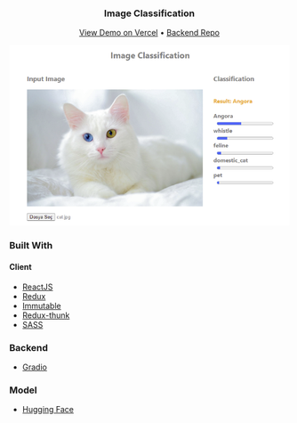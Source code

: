 <p align="center">
    <h3 align="center">Image Classification</h3>
        <p align="center">
            <a href="https://imageclassification.vercel.app/">View Demo on Vercel</a>
             • 
            <a href="https://github.com/elifnurkarakoc/image-classification-gradio">Backend Repo</a>
        </p>
</p>

<p align="center">
  <img src="https://github.com/elifnurkarakoc/image-classification/blob/main/screenshots/screenshot1.png" title="hover text">
</p>

### Built With
#### Client
* [ReactJS](https://reactjs.org/)
* [Redux](https://redux.js.org/)
* [Immutable](https://immutable-js.com/)
* [Redux-thunk](https://github.com/reduxjs/redux-thunk)
* [SASS](https://sass-lang.com/)

### Backend
* [Gradio](https://gradio.app/)

### Model
* [Hugging Face](https://huggingface.co/)
